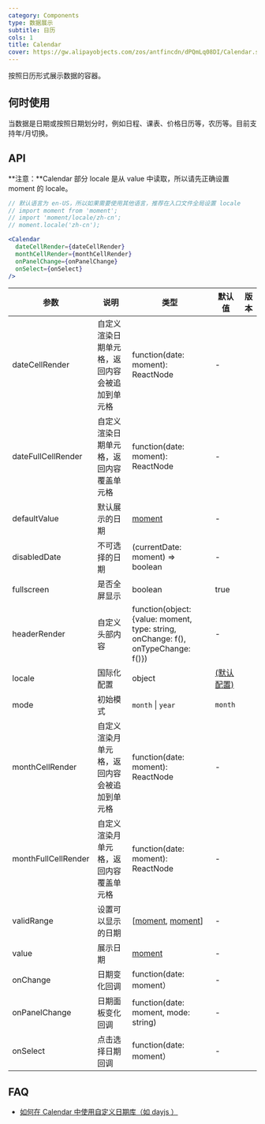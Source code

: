 ```yaml
---
category: Components
type: 数据展示
subtitle: 日历
cols: 1
title: Calendar
cover: https://gw.alipayobjects.com/zos/antfincdn/dPQmLq08DI/Calendar.svg
---
```


按照日历形式展示数据的容器。

## 何时使用

当数据是日期或按照日期划分时，例如日程、课表、价格日历等，农历等。目前支持年/月切换。

## API

**注意：**Calendar 部分 locale 是从 value 中读取，所以请先正确设置 moment 的 locale。

```jsx
// 默认语言为 en-US，所以如果需要使用其他语言，推荐在入口文件全局设置 locale
// import moment from 'moment';
// import 'moment/locale/zh-cn';
// moment.locale('zh-cn');

<Calendar
  dateCellRender={dateCellRender}
  monthCellRender={monthCellRender}
  onPanelChange={onPanelChange}
  onSelect={onSelect}
/>
```

| 参数                | 说明                                           | 类型                                                                             | 默认值                                                                                                        | 版本 |
| ------------------- | ---------------------------------------------- | -------------------------------------------------------------------------------- | ------------------------------------------------------------------------------------------------------------- | ---- |
| dateCellRender      | 自定义渲染日期单元格，返回内容会被追加到单元格 | function(date: moment): ReactNode                                                | -                                                                                                             |      |
| dateFullCellRender  | 自定义渲染日期单元格，返回内容覆盖单元格       | function(date: moment): ReactNode                                                | -                                                                                                             |      |
| defaultValue        | 默认展示的日期                                 | [moment](http://momentjs.com/)                                                   | -                                                                                                             |      |
| disabledDate        | 不可选择的日期                                 | (currentDate: moment) => boolean                                                 | -                                                                                                             |      |
| fullscreen          | 是否全屏显示                                   | boolean                                                                          | true                                                                                                          |      |
| headerRender        | 自定义头部内容                                 | function(object:{value: moment, type: string, onChange: f(), onTypeChange: f()}) | -                                                                                                             |      |
| locale              | 国际化配置                                     | object                                                                           | [(默认配置)](https://github.com/ant-design/ant-design/blob/master/components/date-picker/locale/example.json) |      |
| mode                | 初始模式                                       | `month` \| `year`                                                                | `month`                                                                                                       |      |
| monthCellRender     | 自定义渲染月单元格，返回内容会被追加到单元格   | function(date: moment): ReactNode                                                | -                                                                                                             |      |
| monthFullCellRender | 自定义渲染月单元格，返回内容覆盖单元格         | function(date: moment): ReactNode                                                | -                                                                                                             |      |
| validRange          | 设置可以显示的日期                             | \[[moment](http://momentjs.com/), [moment](http://momentjs.com/)]                | -                                                                                                             |      |
| value               | 展示日期                                       | [moment](http://momentjs.com/)                                                   | -                                                                                                             |      |
| onChange            | 日期变化回调                                   | function(date: moment）                                                          | -                                                                                                             |      |
| onPanelChange       | 日期面板变化回调                               | function(date: moment, mode: string)                                             | -                                                                                                             |      |
| onSelect            | 点击选择日期回调                               | function(date: moment）                                                          | -                                                                                                             |      |

## FAQ

- [如何在 Calendar 中使用自定义日期库（如 dayjs ）](/docs/react/replace-moment#Calendar)
